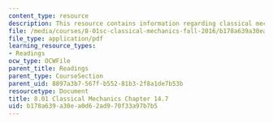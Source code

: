 ```yaml
---
content_type: resource
description: This resource contains information regarding classical mechanics.
file: /media/courses/8-01sc-classical-mechanics-fall-2016/b178a639a30ea0d62ad970f33a97b7b5_MIT8_01F16_chapter14.7.pdf
file_type: application/pdf
learning_resource_types:
- Readings
ocw_type: OCWFile
parent_title: Readings
parent_type: CourseSection
parent_uid: 8897a3b7-567f-b552-81b3-2f8a1de7b53b
resourcetype: Document
title: 8.01 Classical Mechanics Chapter 14.7
uid: b178a639-a30e-a0d6-2ad9-70f33a97b7b5
---
```

